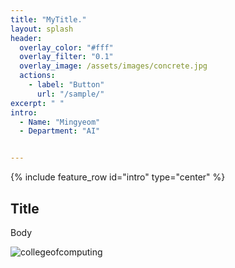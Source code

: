 ```yaml
---
title: "MyTitle."
layout: splash
header:
  overlay_color: "#fff"
  overlay_filter: "0.1"
  overlay_image: /assets/images/concrete.jpg
  actions:
    - label: "Button"
      url: "/sample/"
excerpt: " "
intro: 
  - Name: "Mingyeom"
  - Department: "AI"


---
```


{% include feature_row id="intro" type="center" %}

## Title

Body

![collegeofcomputing](/assets/images/collegeofcomputing.jpg)
